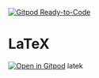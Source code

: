 [![Gitpod Ready-to-Code](https://img.shields.io/badge/Gitpod-Ready--to--Code-blue?logo=gitpod)](https://gitpod.io/#https://github.com/PTrottier/latex)

# LaTeX

[![Open in Gitpod](https://gitpod.io/button/open-in-gitpod.svg)](https://gitpod.io/#https://github.com/barni363hun/latex)
latek

